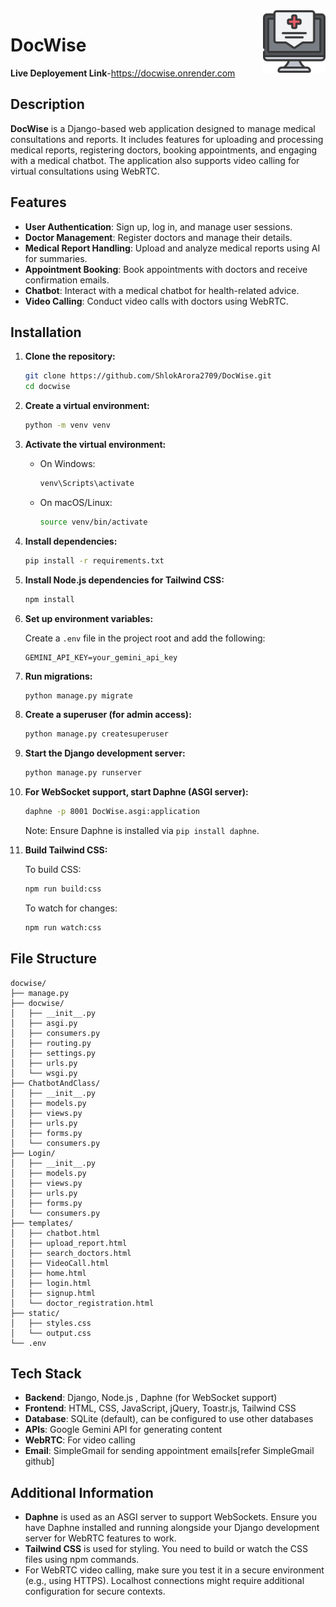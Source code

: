 
<img src="./Login/static/logo1.png" align='right' width=100 hight=100>

# DocWise

**Live Deployement Link**-https://docwise.onrender.com
## Description

**DocWise** is a Django-based web application designed to manage medical consultations and reports. It includes features for uploading and processing medical reports, registering doctors, booking appointments, and engaging with a medical chatbot. The application also supports video calling for virtual consultations using WebRTC.

## Features

- **User Authentication**: Sign up, log in, and manage user sessions.
- **Doctor Management**: Register doctors and manage their details.
- **Medical Report Handling**: Upload and analyze medical reports using AI for summaries.
- **Appointment Booking**: Book appointments with doctors and receive confirmation emails.
- **Chatbot**: Interact with a medical chatbot for health-related advice.
- **Video Calling**: Conduct video calls with doctors using WebRTC.

## Installation

1. **Clone the repository:**

    ```bash
    git clone https://github.com/ShlokArora2709/DocWise.git
    cd docwise
    ```

2. **Create a virtual environment:**

    ```bash
    python -m venv venv
    ```

3. **Activate the virtual environment:**

    - On Windows:

      ```bash
      venv\Scripts\activate
      ```

    - On macOS/Linux:

      ```bash
      source venv/bin/activate
      ```

4. **Install dependencies:**

    ```bash
    pip install -r requirements.txt
    ```

5. **Install Node.js dependencies for Tailwind CSS:**

    ```bash
    npm install
    ```

6. **Set up environment variables:**

    Create a `.env` file in the project root and add the following:

    ```
    GEMINI_API_KEY=your_gemini_api_key
    ```

7. **Run migrations:**

    ```bash
    python manage.py migrate
    ```

8. **Create a superuser (for admin access):**

    ```bash
    python manage.py createsuperuser
    ```

9. **Start the Django development server:**

    ```bash
    python manage.py runserver
    ```

10. **For WebSocket support, start Daphne (ASGI server):**

    ```bash
    daphne -p 8001 DocWise.asgi:application
    ```

    Note: Ensure Daphne is installed via `pip install daphne`.

11. **Build Tailwind CSS:**

    To build CSS:

    ```bash
    npm run build:css
    ```

    To watch for changes:

    ```bash
    npm run watch:css
    ```

## File Structure

```
docwise/
├── manage.py
├── docwise/
│   ├── __init__.py
│   ├── asgi.py
│   ├── consumers.py
│   ├── routing.py
│   ├── settings.py
│   ├── urls.py
│   └── wsgi.py
├── ChatbotAndClass/
│   ├── __init__.py
│   ├── models.py
│   ├── views.py
│   ├── urls.py
│   ├── forms.py
│   └── consumers.py
├── Login/
│   ├── __init__.py
│   ├── models.py
│   ├── views.py
│   ├── urls.py
│   ├── forms.py
│   └── consumers.py
├── templates/
│   ├── chatbot.html
│   ├── upload_report.html
│   ├── search_doctors.html
│   ├── VideoCall.html
│   ├── home.html
│   ├── login.html
│   ├── signup.html
│   └── doctor_registration.html
├── static/
│   ├── styles.css
│   └── output.css
└── .env
```

## Tech Stack

- **Backend**: Django, Node.js , Daphne (for WebSocket support)
- **Frontend**: HTML, CSS, JavaScript, jQuery, Toastr.js, Tailwind CSS
- **Database**: SQLite (default), can be configured to use other databases
- **APIs**: Google Gemini API for generating content
- **WebRTC**: For video calling
- **Email**: SimpleGmail for sending appointment emails[refer SimpleGmail github]

## Additional Information

- **Daphne** is used as an ASGI server to support WebSockets. Ensure you have Daphne installed and running alongside your Django development server for WebRTC features to work.
- **Tailwind CSS** is used for styling. You need to build or watch the CSS files using npm commands.
- For WebRTC video calling, make sure you test it in a secure environment (e.g., using HTTPS). Localhost connections might require additional configuration for secure contexts.

